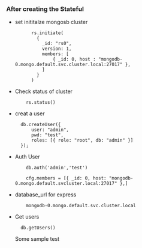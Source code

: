 
### After creating the Stateful 

- set inititalze mongosb cluster

  ```
        rs.initiate(
          {
            _id: "rs0",
            version: 1,
            members: [
                { _id: 0, host : "mongodb-0.mongo.default.svc.cluster.local:27017" },
            ]
          }
        )

  ```

- Check status of cluster
  ```
      rs.status()
  ```

- creat a user

  ```
    db.createUser({
        user: "admin",
        pwd: "test",
        roles: [{ role: "root", db: "admin" }]
    });

  ```

- Auth User
  ``` 
      db.auth('admin','test')

  ```
  ```
      cfg.members = [{ _id: 0, host: "mongodb-0.mongo.default.svcluster.local:27017" },]

  ```


- database_url for express
  ```
      mongodb-0.mongo.default.svc.cluster.local
  ```

- Get users
  ```
    db.getUsers()
  ```



  Some sample test

